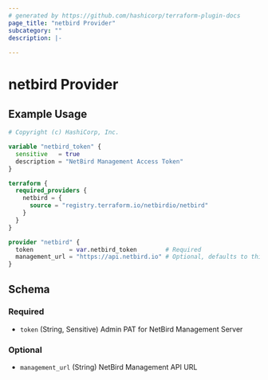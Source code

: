 ```yaml
---
# generated by https://github.com/hashicorp/terraform-plugin-docs
page_title: "netbird Provider"
subcategory: ""
description: |-
  
---
```


# netbird Provider



## Example Usage

```terraform
# Copyright (c) HashiCorp, Inc.

variable "netbird_token" {
  sensitive   = true
  description = "NetBird Management Access Token"
}

terraform {
  required_providers {
    netbird = {
      source = "registry.terraform.io/netbirdio/netbird"
    }
  }
}

provider "netbird" {
  token          = var.netbird_token        # Required
  management_url = "https://api.netbird.io" # Optional, defaults to this value
}
```

<!-- schema generated by tfplugindocs -->
## Schema

### Required

- `token` (String, Sensitive) Admin PAT for NetBird Management Server

### Optional

- `management_url` (String) NetBird Management API URL
